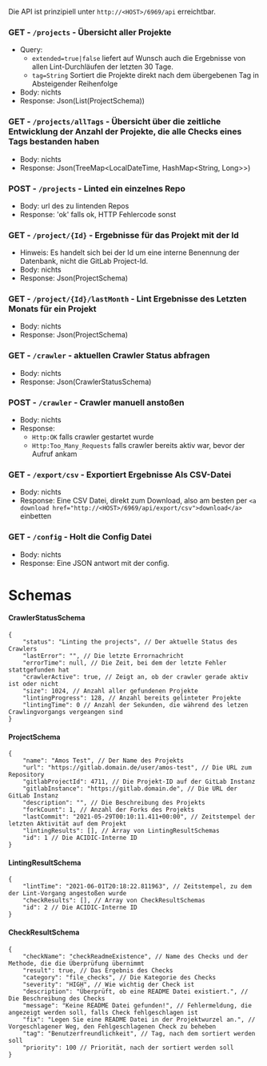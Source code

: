 Die API ist prinzipiell unter `http://<HOST>/6969/api` erreichtbar.

### GET - `/projects` - Übersicht aller Projekte
* Query: 
    * `extended=true|false` liefert auf Wunsch auch die Ergebnisse von allen Lint-Durchläufen der letzten 30 Tage.
    * `tag=String` Sortiert die Projekte direkt nach dem übergebenen Tag in Absteigender Reihenfolge
* Body: nichts
* Response: Json(List(ProjectSchema))

### GET - `/projects/allTags` - Übersicht über die zeitliche Entwicklung der Anzahl der Projekte, die alle Checks eines Tags bestanden haben
* Body: nichts
* Response: Json(TreeMap<LocalDateTime, HashMap<String, Long>>) 

### POST - `/projects` - Linted ein einzelnes Repo
* Body: url des zu lintenden Repos
* Response: 'ok' falls ok, HTTP Fehlercode sonst

### GET - `/project/{Id}` - Ergebnisse für das Projekt mit der Id
* Hinweis: Es handelt sich bei der Id um eine interne Benennung der Datenbank, nicht die GitLab Project-Id.
* Body: nichts
* Response: Json(ProjectSchema)

### GET - `/project/{Id}/lastMonth` - Lint Ergebnisse des Letzten Monats für ein Projekt
* Body: nichts
* Response: Json(ProjectSchema)

### GET - `/crawler` - aktuellen Crawler Status abfragen
* Body: nichts
* Response: Json(CrawlerStatusSchema)

### POST - `/crawler` - Crawler manuell anstoßen
* Body: nichts
* Response: 
  * `Http:OK` falls crawler gestartet wurde
  * `Http:Too_Many_Requests` falls crawler bereits aktiv war, bevor der Aufruf ankam

### GET - `/export/csv` - Exportiert Ergebnisse Als CSV-Datei
* Body: nichts
* Response: Eine CSV Datei, direkt zum Download, also am besten per `<a download href="http://<HOST>/6969/api/export/csv">download</a>` einbetten

### GET - `/config` - Holt die Config Datei
* Body: nichts
* Response: Eine JSON antwort mit der config.

# Schemas
#### CrawlerStatusSchema
```jsonc
{
    "status": "Linting the projects", // Der aktuelle Status des Crawlers
    "lastError": "", // Die letzte Errornachricht
    "errorTime": null, // Die Zeit, bei dem der letzte Fehler stattgefunden hat
    "crawlerActive": true, // Zeigt an, ob der crawler gerade aktiv ist oder nicht
    "size": 1024, // Anzahl aller gefundenen Projekte
    "lintingProgress": 128, // Anzahl bereits gelinteter Projekte
    "lintingTime": 0 // Anzahl der Sekunden, die während des letzen Crawlingvorgangs vergeangen sind
}
```

#### ProjectSchema
```jsonc
{
    "name": "Amos Test", // Der Name des Projekts
    "url": "https://gitlab.domain.de/user/amos-test", // Die URL zum Repository
    "gitlabProjectId": 4711, // Die Projekt-ID auf der GitLab Instanz
    "gitlabInstance": "https://gitlab.domain.de", // Die URL der GitLab Instanz
    "description": "", // Die Beschreibung des Projekts
    "forkCount": 1, // Anzahl der Forks des Projekts
    "lastCommit": "2021-05-29T00:10:11.411+00:00", // Zeitstempel der letzten Aktivität auf dem Projekt
    "lintingResults": [], // Array von LintingResultSchemas
    "id": 1 // Die ACIDIC-Interne ID
}
```

#### LintingResultSchema
```jsonc
{
    "lintTime": "2021-06-01T20:18:22.811963", // Zeitstempel, zu dem der Lint-Vorgang angestoßen wurde
    "checkResults": [], // Array von CheckResultSchemas
    "id": 2 // Die ACIDIC-Interne ID
}
```

#### CheckResultSchema
```jsonc
{
    "checkName": "checkReadmeExistence", // Name des Checks und der Methode, die die Überprüfung übernimmt
    "result": true, // Das Ergebnis des Checks
    "category": "file_checks", // Die Kategorie des Checks
    "severity": "HIGH", // Wie wichtig der Check ist
    "description": "Überprüft, ob eine README Datei existiert.", // Die Beschreibung des Checks
    "message": "Keine README Datei gefunden!", // Fehlermeldung, die angezeigt werden soll, falls Check fehlgeschlagen ist
    "fix": "Legen Sie eine README Datei in der Projektwurzel an.", // Vorgeschlagener Weg, den Fehlgeschlagenen Check zu beheben 
    "tag": "Benutzerfreundlichkeit", // Tag, nach dem sortiert werden soll
    "priority": 100 // Priorität, nach der sortiert werden soll
}
```





